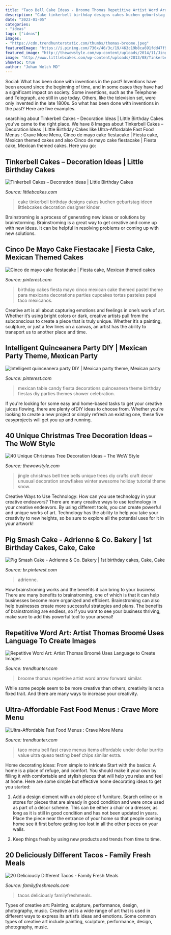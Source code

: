 ```yaml
---
title: "Taco Bell Cake Ideas - Broome Thomas Repetitive Artist Word Arrow Forward Similar"
description: "Cake tinkerbell birthday designs cakes kuchen geburtstag ideen littlebcakes decoration designer kinder"
date: "2023-01-05"
categories:
- "ideas"
tags: ["ideas"]
images:
- "https://cdn.trendhunterstatic.com/thumbs/thomas-broome.jpeg"
featuredImage: "https://i.pinimg.com/736x/46/3c/19/463c19b8ca691fdd47f95d327a7318bf.jpg"
featured_image: "http://thewowstyle.com/wp-content/uploads/2014/11/Jingle-bell-tree.jpg"
image: "http://www.littlebcakes.com/wp-content/uploads/2013/08/Tinkerbell-Birthday-Cake-Designs-1018x1024.jpg"
ShowToc: true
author: "Johan Welch MD"
---
```



Social: What has been done with inventions in the past?
Inventions have been around since the beginning of time, and in some cases they have had a significant impact on society. Some inventions, such as the Telephone and Telegraph, are still in use today. Others, like the television set, were only invented in the late 1800s. So what has been done with inventions in the past? Here are five examples.

	

		
searching about Tinkerbell Cakes – Decoration Ideas | Little Birthday Cakes you've came to the right place. We have 8 Images about Tinkerbell Cakes – Decoration Ideas | Little Birthday Cakes like Ultra-Affordable Fast Food Menus : Crave More Menu, Cinco de mayo cake fiestacake | Fiesta cake, Mexican themed cakes and also Cinco de mayo cake fiestacake | Fiesta cake, Mexican themed cakes. Here you go:
		
    
## Tinkerbell Cakes – Decoration Ideas | Little Birthday Cakes

<img loading=lazy src="http://www.littlebcakes.com/wp-content/uploads/2013/08/Tinkerbell-Birthday-Cake-Designs-1018x1024.jpg" onerror="this.onerror=null;this.src='https://tse4.mm.bing.net/th?id=OIP.4YqK8K0cHHLbA9GkQZJVKwHaHc&amp;pid=15.1';" alt="Tinkerbell Cakes – Decoration Ideas | Little Birthday Cakes">

_Source: littlebcakes.com_

>cake tinkerbell birthday designs cakes kuchen geburtstag ideen littlebcakes decoration designer kinder. 

	

Brainstroming is a process of generating new ideas or solutions by brainstorming. Brainstroming is a great way to get creative and come up with new ideas. It can be helpful in resolving problems or coming up with new solutions.

    
## Cinco De Mayo Cake Fiestacake | Fiesta Cake, Mexican Themed Cakes

<img loading=lazy src="https://i.pinimg.com/736x/46/3c/19/463c19b8ca691fdd47f95d327a7318bf.jpg" onerror="this.onerror=null;this.src='https://tse2.mm.bing.net/th?id=OIP.cOzJSv9JGBequIxq_P1qggHaJ3&amp;pid=15.1';" alt="Cinco de mayo cake fiestacake | Fiesta cake, Mexican themed cakes">

_Source: pinterest.com_

>birthday cakes fiesta mayo cinco mexican cake themed pastel theme para mexicana decorations parties cupcakes tortas pasteles papá taco mexicanos. 

	

Creative art is all about capturing emotions and feelings in one’s work of art. Whether it’s using bright colors or dark, creative artists pull from the subconscious to create a piece that is truly unique. Whether it’s a painting, sculpture, or just a few lines on a canvas, an artist has the ability to transport us to another place and time.

    
## Intelligent Quinceanera Party DIY | Mexican Party Theme, Mexican Party

<img loading=lazy src="https://i.pinimg.com/originals/dc/a1/e4/dca1e4501235e300dcc7da6a987d06ab.jpg" onerror="this.onerror=null;this.src='https://tse2.mm.bing.net/th?id=OIP.x3AT4QpkOv45htMdmvZPjQHaJ4&amp;pid=15.1';" alt="Intelligent quinceanera party DIY | Mexican party theme, Mexican party">

_Source: pinterest.com_

>mexican table candy fiesta decorations quinceanera theme birthday fiestas diy parties themes shower celebration. 

	

If you're looking for some easy and home-based tasks to get your creative juices flowing, there are plenty ofDIY ideas to choose from. Whether you're looking to create a new project or simply refresh an existing one, these five easyprojects will get you up and running.

    
## 40 Unique Christmas Tree Decoration Ideas – The WoW Style

<img loading=lazy src="http://thewowstyle.com/wp-content/uploads/2014/11/Jingle-bell-tree.jpg" onerror="this.onerror=null;this.src='https://tse3.mm.bing.net/th?id=OIP.87CZU7jAdJjg8SsCIxkPCwHaLI&amp;pid=15.1';" alt="40 Unique Christmas Tree Decoration Ideas – The WoW Style">

_Source: thewowstyle.com_

>jingle christmas bell tree bells unique trees diy crafts craft decor unusual decoration snowflakes winter awesome holiday tutorial theme snow. 

	

Creative Ways to Use Technology: How can you use technology in your creative endeavors?
There are many creative ways to use technology in your creative endeavors. By using different tools, you can create powerful and unique works of art. Technology has the ability to help you take your creativity to new heights, so be sure to explore all the potential uses for it in your artwork!

    
## Pig Smash Cake - Adrienne &amp; Co. Bakery | 1st Birthday Cakes, Cake, Cake

<img loading=lazy src="https://i.pinimg.com/736x/26/bf/14/26bf1437ea9bc2460e6c43251553ea03.jpg" onerror="this.onerror=null;this.src='https://tse2.mm.bing.net/th?id=OIP.ZUXrL3UHBPeLjPdJIVYzvAHaJ3&amp;pid=15.1';" alt="Pig Smash Cake - Adrienne &amp; Co. Bakery | 1st birthday cakes, Cake, Cake">

_Source: br.pinterest.com_

>adrienne. 

	

How brainstroming works and the benefits it can bring to your business
There are many benefits to brainstroming, one of which is that it can help businesses become more organized and efficient. Brainstroming can also help businesses create more successful strategies and plans. The benefits of brainstroming are endless, so if you want to see your business thriving, make sure to add this powerful tool to your arsenal!

    
## Repetitive Word Art: Artist Thomas Broomé Uses Language To Create Images

<img loading=lazy src="https://cdn.trendhunterstatic.com/thumbs/thomas-broome.jpeg" onerror="this.onerror=null;this.src='https://tse4.mm.bing.net/th?id=OIP.Gf9ZczUOkhw7jMwP2gWxygHaEp&amp;pid=15.1';" alt="Repetitive Word Art: Artist Thomas Broomé Uses Language to Create Images">

_Source: trendhunter.com_

>broome thomas repetitive artist word arrow forward similar. 

	

While some people seem to be more creative than others, creativity is not a fixed trait. And there are many ways to increase your creativity.

    
## Ultra-Affordable Fast Food Menus : Crave More Menu

<img loading=lazy src="http://cdn.trendhunterstatic.com/thumbs/crave-more-menu.jpeg" onerror="this.onerror=null;this.src='https://tse2.mm.bing.net/th?id=OIP.l6ANPtO2zG1X9_Pb5srvWAAAAA&amp;pid=15.1';" alt="Ultra-Affordable Fast Food Menus : Crave More Menu">

_Source: trendhunter.com_

>taco menu bell fast crave menus items affordable under dollar burrito value ultra queso testing beef chips similar extra. 

	

Home decorating ideas: From simple to intricate
Start with the basics: A home is a place of refuge, and comfort. You should make it your own by filling it with comfortable and stylish pieces that will help you relax and feel at home. Here are some simple but effective home decorating ideas to get you started:
1. Add a design element with an old piece of furniture. Search online or in stores for pieces that are already in good condition and were once used as part of a décor scheme. This can be either a chair or a dresser, as long as it is still in good condition and has not been updated in years. Place the piece near the entrance of your home so that people coming home see it first before getting too lost in all the other pieces on your walls.

2. Keep things fresh by using new products and trends from time to time.

    
## 20 Deliciously Different Tacos - Family Fresh Meals

<img loading=lazy src="https://www.familyfreshmeals.com/wp-content/uploads/2017/04/Taco-Tuesday-Ideas.jpg" onerror="this.onerror=null;this.src='https://tse3.mm.bing.net/th?id=OIP.cJCpCWWNOFP0NQKVcqVthAHaNV&amp;pid=15.1';" alt="20 Deliciously Different Tacos - Family Fresh Meals">

_Source: familyfreshmeals.com_

>tacos deliciously familyfreshmeals. 

	

Types of creative art: Painting, sculpture, performance, design, photography, music.
Creative art is a wide range of art that is used in different ways to express its artist’s ideas and emotions. Some common types of creative art include painting, sculpture, performance, design, photography, music.

